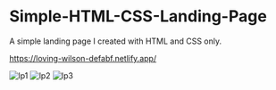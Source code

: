 # Simple-HTML-CSS-Landing-Page
A simple landing page I created with HTML and CSS only.

https://loving-wilson-defabf.netlify.app/

![lp1](https://user-images.githubusercontent.com/40894497/186736213-38444648-09fc-4619-8510-4ba8b1f7b035.png)
![lp2](https://user-images.githubusercontent.com/40894497/186736229-f8d77d93-8719-4cd9-8414-9240a695a2e1.png)
![lp3](https://user-images.githubusercontent.com/40894497/186736240-9f8b5a96-2098-45e3-89af-a6a2bb6ddcc2.png)

